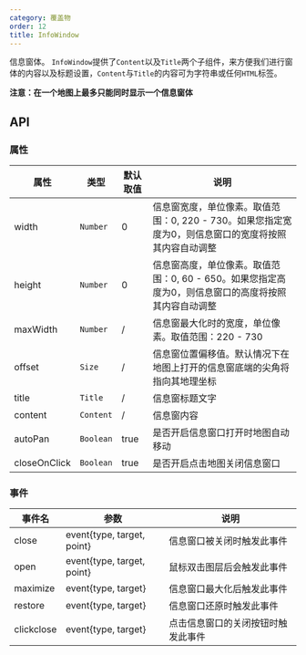 ```yaml
---
category: 覆盖物
order: 12
title: InfoWindow
---
```


信息窗体。
`InfoWindow`提供了`Content`以及`Title`两个子组件，来方便我们进行窗体的内容以及标题设置，`Content`与`Title`的内容可为字符串或任何`HTML`标签。

**注意：在一个地图上最多只能同时显示一个信息窗体**

## API

### 属性

| 属性  | 类型 | 默认取值 | 说明 |
|-------|-----|------|-----|
| width | `Number` | 0 | 信息窗宽度，单位像素。取值范围：0, 220 - 730。如果您指定宽度为0，则信息窗口的宽度将按照其内容自动调整 |
| height | `Number` | 0 | 信息窗高度，单位像素。取值范围：0, 60 - 650。如果您指定高度为0，则信息窗口的高度将按照其内容自动调整 |
| maxWidth | `Number`  | / | 信息窗最大化时的宽度，单位像素。取值范围：220 - 730 |
| offset | `Size`  | / | 信息窗位置偏移值。默认情况下在地图上打开的信息窗底端的尖角将指向其地理坐标 |
| title | `Title`  | / | 信息窗标题文字 |
| content | `Content`  | / | 信息窗内容 |
| autoPan | `Boolean`  | true | 是否开启信息窗口打开时地图自动移动 |
| closeOnClick | `Boolean`  | true | 是否开启点击地图关闭信息窗口 |

### 事件

| 事件名 | 参数 | 说明 |
|-------|-----|-----|
| close | event{type, target, point} | 信息窗口被关闭时触发此事件 |
| open | event{type, target, point} | 鼠标双击图层后会触发此事件 |
| maximize | event{type, target} | 信息窗口最大化后触发此事件 |
| restore | event{type, target} | 信息窗口还原时触发此事件 |
| clickclose | event{type, target} | 点击信息窗口的关闭按钮时触发此事件 |
